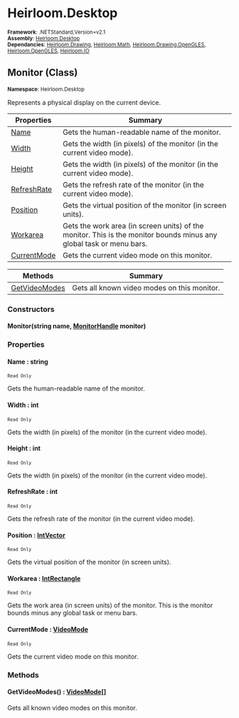 # Heirloom.Desktop

<small>**Framework**: .NETStandard,Version=v2.1</small>  
<small>**Assembly**: [Heirloom.Desktop](../Heirloom.Desktop/Heirloom.Desktop.md)</small>  
<small>**Dependancies**: [Heirloom.Drawing](../Heirloom.Drawing/Heirloom.Drawing.md), [Heirloom.Math](../Heirloom.Math/Heirloom.Math.md), [Heirloom.Drawing.OpenGLES](../Heirloom.Drawing.OpenGLES/Heirloom.Drawing.OpenGLES.md), [Heirloom.OpenGLES](../Heirloom.OpenGLES/Heirloom.OpenGLES.md), [Heirloom.IO](../Heirloom.IO/Heirloom.IO.md)</small>  

## Monitor (Class)
<small>**Namespace**: Heirloom.Desktop</small>  

Represents a physical display on the current device.

| Properties                  | Summary                                                                                                             |
|-----------------------------|---------------------------------------------------------------------------------------------------------------------|
| [Name](#NAM5943D12B)        | Gets the human-readable name of the monitor.                                                                        |
| [Width](#WID68924896)       | Gets the width (in pixels) of the monitor (in the current video mode).                                              |
| [Height](#HEIE098AAEB)      | Gets the width (in pixels) of the monitor (in the current video mode).                                              |
| [RefreshRate](#REFCFA57A9B) | Gets the refresh rate of the monitor (in the current video mode).                                                   |
| [Position](#POSF46C3C91)    | Gets the virtual position of the monitor (in screen units).                                                         |
| [Workarea](#WOR837EBBDE)    | Gets the work area (in screen units) of the monitor. This is the monitor bounds minus any global task or menu bars. |
| [CurrentMode](#CUR65B9D688) | Gets the current video mode on this monitor.                                                                        |

| Methods                       | Summary                                     |
|-------------------------------|---------------------------------------------|
| [GetVideoModes](#GET218AAA2F) | Gets all known video modes on this monitor. |

### Constructors

#### Monitor(string name, [MonitorHandle](Heirloom.Desktop.MonitorHandle.md) monitor)

### Properties

#### <a name="NAM5943D12B"></a>Name : string

<small>`Read Only`</small>

Gets the human-readable name of the monitor.

#### <a name="WID68924896"></a>Width : int

<small>`Read Only`</small>

Gets the width (in pixels) of the monitor (in the current video mode).

#### <a name="HEIE098AAEB"></a>Height : int

<small>`Read Only`</small>

Gets the width (in pixels) of the monitor (in the current video mode).

#### <a name="REFCFA57A9B"></a>RefreshRate : int

<small>`Read Only`</small>

Gets the refresh rate of the monitor (in the current video mode).

#### <a name="POSF46C3C91"></a>Position : [IntVector](../Heirloom.Math/Heirloom.Math.IntVector.md)

<small>`Read Only`</small>

Gets the virtual position of the monitor (in screen units).

#### <a name="WOR837EBBDE"></a>Workarea : [IntRectangle](../Heirloom.Math/Heirloom.Math.IntRectangle.md)

<small>`Read Only`</small>

Gets the work area (in screen units) of the monitor. This is the monitor bounds minus any global task or menu bars.

#### <a name="CUR65B9D688"></a>CurrentMode : [VideoMode](Heirloom.Desktop.VideoMode.md)

<small>`Read Only`</small>

Gets the current video mode on this monitor.

### Methods

#### <a name="GET218AAA2F"></a>GetVideoModes() : [VideoMode[]](Heirloom.Desktop.VideoMode.md)

Gets all known video modes on this monitor.

